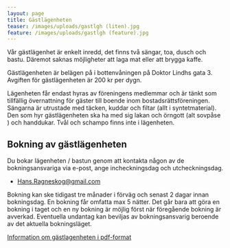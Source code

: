 ```yaml
---
layout: page
title: Gästlägenheten
teaser: /images/uploads/gastlgh (liten).jpg
feature: /images/uploads/gastlgh (feature).jpg
---
```

Vår gästlägenhet är enkelt inredd, det finns två sängar, toa, dusch och bastu. Däremot saknas möjligheter att laga mat eller att brygga kaffe.

Gästlägenheten är belägen på i bottenvåningen på Doktor Lindhs gata 3. Avgiften för gästlägenheten är 200 kr per dygn.

Lägenheten får endast hyras av föreningens medlemmar och är tänkt som tillfällig övernattning för gäster till boende inom bostadsrättsföreningen. Sängarna är utrustade med täcken, kuddar och filtar (allt i syntetmaterial). Den som hyr gästlägenheten ska ha med sig lakan och örngott (alt sovpåse ) och handdukar. Tvål och schampo finns inte i lägenheten.

## Bokning av gästlägenheten

Du bokar lägenheten / bastun genom att kontakta någon av de bokningsansvariga via e-post, ange incheckningsdag och utcheckningsdag.

* Hans.Ragneskog@gmail.com

Bokning kan ske tidigast tre månader i förväg och senast 2 dagar innan bokningsdag. En bokning får omfatta max 5 nätter. Det går bara att göra en bokning i taget och en ny bokning är möjlig först när föregående bokning är avverkad. Eventuella undantag kan beviljas av bokningsansvarig beroende av det aktuella bokningsläget.

[Information om gästlagenheten i pdf-format](/images/uploads/Information_om_Gastlagenheten_2019_vers2.pdf)

